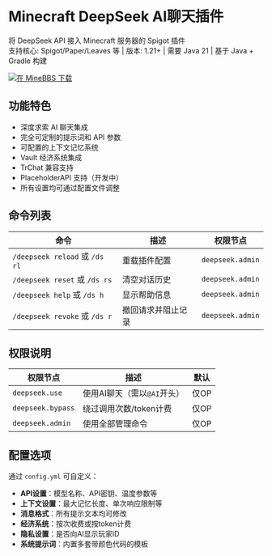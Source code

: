 # Minecraft DeepSeek AI聊天插件

将 DeepSeek API 接入 Minecraft 服务器的 Spigot 插件  
支持核心: Spigot/Paper/Leaves 等 | 版本: 1.21+ | 需要 Java 21 | 基于 Java + Gradle 构建

[![在 MineBBS 下载](https://img.shields.io/badge/下载-MineBBS-blue)](https://www.minebbs.com/resources/deepseek-deepseek.11808/)  

## 功能特色
- 深度求索 AI 聊天集成
- 完全可定制的提示词和 API 参数
- 可配置的上下文记忆系统
- Vault 经济系统集成
- TrChat 兼容支持
- PlaceholderAPI 支持（开发中）
- 所有设置均可通过配置文件调整

## 命令列表
| 命令 | 描述 | 权限节点 |
|------|------|----------|
| `/deepseek reload` 或 `/ds rl` | 重载插件配置 | `deepseek.admin` |
| `/deepseek reset` 或 `/ds rs` | 清空对话历史 | `deepseek.admin` |
| `/deepseek help` 或 `/ds h` | 显示帮助信息 | `deepseek.admin` |
| `/deepseek revoke` 或 `/ds r` | 撤回请求并阻止记录 | `deepseek.admin` |

## 权限说明
| 权限节点 | 描述 | 默认 |
|----------|------|------|
| `deepseek.use` | 使用AI聊天（需以`@AI`开头） | 仅OP |
| `deepseek.bypass` | 绕过调用次数/token计费 | 仅OP |
| `deepseek.admin` | 使用全部管理命令 | 仅OP |

## 配置选项
通过 `config.yml` 可自定义：
- **API设置**：模型名称、API密钥、温度参数等
- **上下文设置**：最大记忆长度、单次响应限制等
- **消息格式**：所有提示文本均可修改
- **经济系统**：按次收费或按token计费
- **隐私设置**：是否向AI显示玩家ID
- **系统提示词**：内置多套带颜色代码的模板

